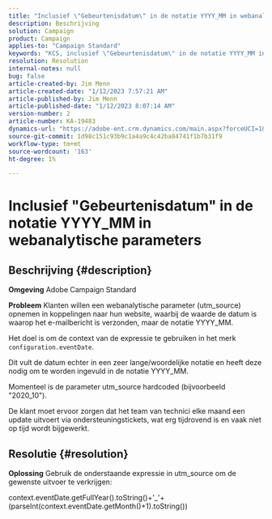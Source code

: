 ```yaml
---
title: "Inclusief \"Gebeurtenisdatum\" in de notatie YYYY_MM in webanalytische parameters"
description: Beschrijving
solution: Campaign
product: Campaign
applies-to: "Campaign Standard"
keywords: "KCS, inclusief \"Gebeurtenisdatum\" in de notatie YYYY_MM in Web Analytic Parameters, Adobe Campaign Standard, ACS, "
resolution: Resolution
internal-notes: null
bug: false
article-created-by: Jim Menn
article-created-date: "1/12/2023 7:57:21 AM"
article-published-by: Jim Menn
article-published-date: "1/12/2023 8:07:14 AM"
version-number: 2
article-number: KA-19483
dynamics-url: "https://adobe-ent.crm.dynamics.com/main.aspx?forceUCI=1&pagetype=entityrecord&etn=knowledgearticle&id=413595bd-4e92-ed11-aad1-6045bd0065f9"
source-git-commit: 1d98c151c93b9c1a4a9c4c42ba84741f1b7b31f9
workflow-type: tm+mt
source-wordcount: '163'
ht-degree: 1%

---
```


# Inclusief &quot;Gebeurtenisdatum&quot; in de notatie YYYY_MM in webanalytische parameters

## Beschrijving {#description}


<b>Omgeving</b>
Adobe Campaign Standard

<b>Probleem</b>
Klanten willen een webanalytische parameter (utm_source) opnemen in koppelingen naar hun website, waarbij de waarde de datum is waarop het e-mailbericht is verzonden, maar de notatie YYYY_MM.

Het doel is om de context van de expressie te gebruiken in het merk `configuration.eventDate`.

Dit vult de datum echter in een zeer lange/woordelijke notatie en heeft deze nodig om te worden ingevuld in de notatie YYYY_MM.

Momenteel is de parameter utm_source hardcoded (bijvoorbeeld &quot;2020_10&quot;).

De klant moet ervoor zorgen dat het team van technici elke maand een update uitvoert via ondersteuningstickets, wat erg tijdrovend is en vaak niet op tijd wordt bijgewerkt.


## Resolutie {#resolution}


<b>Oplossing</b>
Gebruik de onderstaande expressie in utm_source om de gewenste uitvoer te verkrijgen:

context.eventDate.getFullYear().toString()+&#39;_&#39;+(parseInt(context.eventDate.getMonth()+1).toString())
